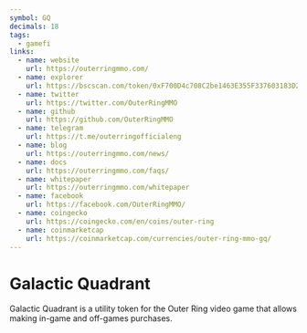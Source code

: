 ```yaml
---
symbol: GQ
decimals: 18
tags:
  - gamefi
links:
  - name: website
    url: https://outerringmmo.com/
  - name: explorer
    url: https://bscscan.com/token/0xF700D4c708C2be1463E355F337603183D20E0808
  - name: twitter
    url: https://twitter.com/OuterRingMMO
  - name: github
    url: https://github.com/OuterRingMMO
  - name: telegram
    url: https://t.me/outerringofficialeng
  - name: blog
    url: https://outerringmmo.com/news/
  - name: docs
    url: https://outerringmmo.com/faqs/
  - name: whitepaper
    url: https://outerringmmo.com/whitepaper
  - name: facebook
    url: https://facebook.com/OuterRingMMO/
  - name: coingecko
    url: https://coingecko.com/en/coins/outer-ring
  - name: coinmarketcap
    url: https://coinmarketcap.com/currencies/outer-ring-mmo-gq/
---
```


# Galactic Quadrant

Galactic Quadrant is a utility token for the Outer Ring video game that allows making in-game and off-games purchases.
